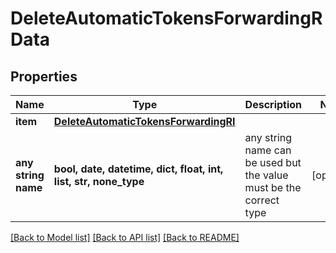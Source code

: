 # DeleteAutomaticTokensForwardingRData


## Properties
Name | Type | Description | Notes
------------ | ------------- | ------------- | -------------
**item** | [**DeleteAutomaticTokensForwardingRI**](DeleteAutomaticTokensForwardingRI.md) |  | 
**any string name** | **bool, date, datetime, dict, float, int, list, str, none_type** | any string name can be used but the value must be the correct type | [optional]

[[Back to Model list]](../README.md#documentation-for-models) [[Back to API list]](../README.md#documentation-for-api-endpoints) [[Back to README]](../README.md)


